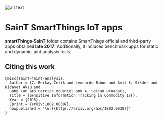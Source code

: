 

![alt text](http://i68.tinypic.com/25ut821.jpg)

# SainT SmartThings IoT apps

**smartThings-SainT** folder contains SmartThings official and third-party apps obtained **late 2017**. Additionally, it includes benchmark apps for static and dynamic taint analysis tools.

## Citing this work

``` 
@misc{saint-taint-analysis,
  Author = {Z. Berkay Celik and Leonardo Babun and Amit K. Sikder and Hidayet Aksu and 
  Gang Tan and Patrick McDaniel and A. Selcuk Uluagac},
  Title = {Sensitive Information Tracking in Commodity IoT},	
  Year = {2018},	
  Eprint = {arXiv:1802.08307},
  howpublished = "\url{https://arxiv.org/abs/1802.08307}"
}
```

